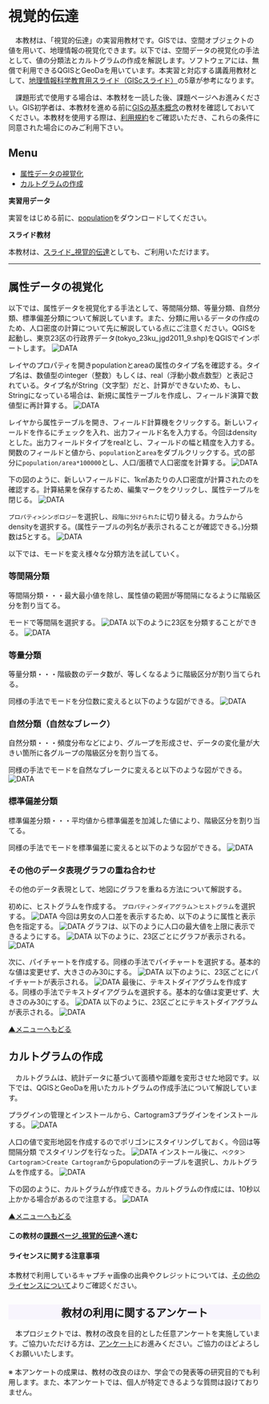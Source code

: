 # 視覚的伝達
　本教材は、「視覚的伝達」の実習用教材です。GISでは、空間オブジェクトの値を用いて、地理情報の視覚化できます。以下では、空間データの視覚化の手法として、値の分類法とカルトグラムの作成を解説します。ソフトウェアには、無償で利用できるQGISとGeoDaを用いています。本実習と対応する講義用教材として、[地理情報科学教育用スライド（GIScスライド）]の5章が参考になります。

　課題形式で使用する場合は、本教材を一読した後、課題ページへお進みください。GIS初学者は、本教材を進める前に[GISの基本概念]の教材を確認しておいてください。本教材を使用する際は、[利用規約]をご確認いただき、これらの条件に同意された場合にのみご利用下さい。

[地理情報科学教育用スライド（GIScスライド）]:http://curricula.csis.u-tokyo.ac.jp/slide/5.html

**Menu**
------
* [属性データの視覚化](#属性データの視覚化)
* [カルトグラムの作成](#カルトグラムの作成)

**実習用データ**

実習をはじめる前に、[population]をダウンロードしてください。

**スライド教材**

本教材は、[スライド_視覚的伝達]としても、ご利用いただけます。

[population]:https://github.com/gis-oer/datasets/raw/master/population.zip

----------

## 属性データの視覚化<a name="属性データの視覚化"></a>
以下では、属性データを視覚化する手法として、等間隔分類、等量分類、自然分類、標準偏差分類について解説しています。また、分類に用いるデータの作成のため、人口密度の計算について先に解説している点にご注意ください。QGISを起動し、東京23区の行政界データ(tokyo_23ku_jgd2011_9.shp)をQGISでインポートします。
![DATA](pic/21pic_1.png)

レイヤのプロパティを開きpopulationとareaの属性のタイプ名を確認する。タイプ名は、数値型のinteger（整数）もしくは、real（浮動小数点数型）と表記されている。タイプ名がString（文字型）だと、計算ができないため、もし、Stringになっている場合は、新規に属性テーブルを作成し、フィールド演算で数値型に再計算する。
![DATA](pic/21pic_2.png)

レイヤから属性テーブルを開き、フィールド計算機をクリックする。新しいフィールドを作るにチェックを入れ、出力フィールド名を入力する。今回はdensityとした。出力フィールドタイプをrealとし、フィールドの幅と精度を入力する。関数のフィールドと値から、`population`と`area`をダブルクリックする。式の部分に`population/area*100000`とし、人口/面積で人口密度を計算する。
![DATA](pic/21pic_3.png)

下の図のように、新しいフィールドに、1k㎡あたりの人口密度が計算されたのを確認する。計算結果を保存するため、編集マークをクリックし、属性テーブルを閉じる。
![DATA](pic/21pic_4.png)

`プロパティ>シンポロジー`を選択し、`段階に分けられた`に切り替える。カラムからdensityを選択する。(属性テーブルの列名が表示されることが確認できる。)分類数は5とする。
![DATA](pic/21pic_5.png)

以下では、モードを変え様々な分類方法を試していく。

### 等間隔分類
等間隔分類・・・最大最小値を除し、属性値の範囲が等間隔になるように階級区分を割り当てる。

モードで等間隔を選択する。
![DATA](pic/21pic_5.png)
以下のように23区を分類することができる。
![DATA](pic/21pic_6.png)

### 等量分類
等量分類・・・階級数のデータ数が、等しくなるように階級区分が割り当てられる。

同様の手法でモードを分位数に変えると以下のような図ができる。
![DATA](pic/21pic_7.png)

### 自然分類（自然なブレーク）
自然分類・・・頻度分布などにより、グループを形成させ、データの変化量が大きい箇所に各グループの階級区分を割り当てる。

同様の手法でモードを自然なブレークに変えると以下のような図ができる。
![DATA](pic/21pic_8.png)

### 標準偏差分類
標準偏差分類・・・平均値から標準偏差を加減した値により、階級区分を割り当てる。

同様の手法でモードを標準偏差に変えると以下のような図ができる。
![DATA](pic/21pic_9.png)

### その他のデータ表現グラフの重ね合わせ
その他のデータ表現として、地図にグラフを重ねる方法について解説する。

初めに、ヒストグラムを作成する。
`プロパティ＞ダイアグラム＞ヒストグラム`を選択する。
![DATA](pic/21pic_10.png)
今回は男女の人口差を表示するため、以下のように属性と表示色を指定する。
![DATA](pic/21pic_11.png)
グラフは、以下のように人口の最大値を上限に表示できるようにする。
![DATA](pic/21pic_12.png)
以下のように、23区ごとにグラフが表示される。
![DATA](pic/21pic_13.png)

次に、パイチャートを作成する。同様の手法でパイチャートを選択する。基本的な値は変更せず、大きさのみ30にする。
![DATA](pic/21pic_14.png)
以下のように、23区ごとにパイチャートが表示される。
![DATA](pic/21pic_15.png)
最後に、テキストダイアグラムを作成する。同様の手法でテキストダイアグラムを選択する。基本的な値は変更せず、大きさのみ30にする。
![DATA](pic/21pic_16.png)
以下のように、23区ごとにテキストダイアグラムが表示される。
![DATA](pic/21pic_17.png)

[▲メニューへもどる]

## カルトグラムの作成<a name="カルトグラムの作成"></a>
　カルトグラムは、統計データに基づいて面積や距離を変形させた地図です。以下では、QGISとGeoDaを用いたカルトグラムの作成手法について解説しています。

プラグインの管理とインストールから、Cartogram3プラグインをインストールする。
![DATA](pic/21pic_18.png)

人口の値で変形地図を作成するのでポリゴンにスタイリングしておく。今回は等間隔分類
でスタイリングを行なった。
![DATA](pic/21pic_19.png)
インストール後に、`ベクタ＞Cartogram＞Create Cartogram`からpopulationのテーブルを選択し、カルトグラムを作成する。
![DATA](pic/21pic_20.png)

下の図のように、カルトグラムが作成できる。カルトグラムの作成には、10秒以上かかる場合があるので注意する。
![DATA](pic/21pic_21.png)

[▲メニューへもどる]

#### この教材の[課題ページ_視覚的伝達]へ進む

#### ライセンスに関する注意事項
本教材で利用しているキャプチャ画像の出典やクレジットについては、[その他のライセンスについて]よりご確認ください。

[▲メニューへもどる]:./21.md#Menu
[利用規約]:../../policy.md
[その他のライセンスについて]:../license.md
[よくある質問とエラー]:../questions/questions.md

[GISの基本概念]:../00/00.md
[QGISビギナーズマニュアル]:../QGIS/QGIS.md
[GRASSビギナーズマニュアル]:../GRASS/GRASS.md
[リモートセンシングとその解析]:../06/06.md
[既存データの地図データと属性データ]:../07/07.md
[空間データ]:../08/08.md
[空間データベース]:../09/09.md
[空間データの統合・修正]:../10/10.md
[基本的な空間解析]:../11/11.md
[ネットワーク分析]:../12/12.md
[領域分析]:../13/13.md
[点データの分析]:../14/14.md
[ラスタデータの分析]:../15/15.md
[傾向面分析]:../16/16.md
[空間的自己相関]:../17/17.md
[空間補間]:../18/18.md
[空間相関分析]:../19/19.md
[空間分析におけるスケール]:../20/20.md
[視覚的伝達]:../21/21.md
[参加型GISと社会貢献]:../26/26.md

[地理院地図]:https://maps.gsi.go.jp
[e-Stat]:https://www.e-stat.go.jp/
[国土数値情報]:http://nlftp.mlit.go.jp/ksj/
[基盤地図情報]:http://www.gsi.go.jp/kiban/
[地理院タイル]:http://maps.gsi.go.jp/development/ichiran.html


[スライド_GISの基本概念]:https://github.com/gis-oer/gis-oer/raw/master/materials/00/00.pptx
[スライド_QGISビギナーズマニュアル]:https://github.com/gis-oer/gis-oer/raw/master/materials/QGIS/QGIS.pptx
[スライド_GRASSビギナーズマニュアル]:https://github.com/gis-oer/gis-oer/raw/master/materials/GRASS/GRASS.pptx
[スライド_リモートセンシングとその解析]:https://github.com/gis-oer/gis-oer/raw/master/materials/06/06.pptx
[スライド_既存データの地図データと属性データ]:https://github.com/gis-oer/gis-oer/raw/master/materials/07/07.pptx
[スライド_空間データ]:https://github.com/gis-oer/gis-oer/raw/master/materials/08/08.pptx
[スライド_空間データベース]:https://github.com/gis-oer/gis-oer/raw/master/materials/09/09.pptx
[スライド_空間データの統合・修正]:https://github.com/gis-oer/gis-oer/raw/master/materials/10/10.pptx
[スライド_基本的な空間解析]:https://github.com/gis-oer/gis-oer/raw/master/materials/11/11.pptx
[スライド_ネットワーク分析]:https://github.com/gis-oer/gis-oer/raw/master/materials/12/12.pptx
[スライド_領域分析]:https://github.com/gis-oer/gis-oer/raw/master/materials/13/13.pptx
[スライド_点データの分析]:https://github.com/gis-oer/gis-oer/raw/master/materials/14/14.pptx
[スライド_ラスタデータの分析]:https://github.com/gis-oer/gis-oer/raw/master/materials/15/15.pptx
[スライド_空間補間]:https://github.com/gis-oer/gis-oer/raw/master/materials/18/18.pptx
[スライド_視覚的伝達]:https://github.com/gis-oer/gis-oer/raw/master/materials/21/21.pptx
[スライド_参加型GISと社会貢献]:https://github.com/gis-oer/gis-oer/raw/master/materials/26/26.pptx

[課題ページ_QGISビギナーズマニュアル]:../tasks/t_qgis_entry.md
[課題ページ_GRASSビギナーズマニュアル]:../tasks/t_grass_entry.md
[課題ページ_リモートセンシングとその解析]:../tasks/t_06.md
[課題ページ_既存データの地図データと属性データ]:../tasks/t_07.md
[課題ページ_空間データ]:../tasks/t_08.md
[課題ページ_空間データベース]:../tasks/t_09.md
[課題ページ_空間データの統合・修正]:../tasks/t_10.md
[課題ページ_基本的な空間解析]:../tasks/t_11.md
[課題ページ_ネットワーク分析]:../tasks/t_12.md
[課題ページ_領域分析]:../tasks/t_13.md
[課題ページ_点データの分析]:../tasks/t_14.md
[課題ページ_ラスタデータの分析]:../tasks/t_15.md
[課題ページ_空間補間]:../tasks/t_18.md
[課題ページ_視覚的伝達]:../tasks/t_21.md
[課題ページ_参加型GISと社会貢献]:../tasks/t_26.md
<h2 style="background-color:#F8F5FD;text-align:center;">教材の利用に関するアンケート</h2>　本プロジェクトでは、教材の改良を目的とした任意アンケートを実施しています。ご協力いただける方は、<a href="https://customform.jp/form/input/14328/">アンケート</a>にお進みください。ご協力のほどよろしくお願いいたします。<br><br>※ 本アンケートの成果は、教材の改良のほか、学会での発表等の研究目的でも利用します。また、本アンケートでは、個人が特定できるような質問は設けておりません。
